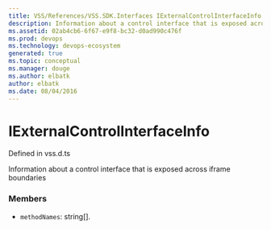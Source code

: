 ```yaml
---
title: VSS/References/VSS.SDK.Interfaces IExternalControlInterfaceInfo API | Extensions for Visual Studio Team Services
description: Information about a control interface that is exposed across iframe boundaries
ms.assetid: 02ab4cb6-6f67-e9f8-bc32-d0ad990c476f
ms.prod: devops
ms.technology: devops-ecosystem
generated: true
ms.topic: conceptual
ms.manager: douge
ms.author: elbatk
author: elbatk
ms.date: 08/04/2016
---
```


# IExternalControlInterfaceInfo

Defined in vss.d.ts


Information about a control interface that is exposed across iframe boundaries 

### Members

* `methodNames`: string[]. 


